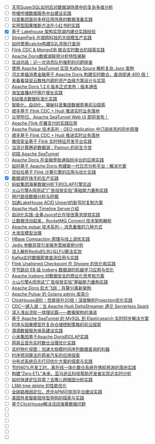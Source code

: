 - [ ] [天穹SuperSQL如何应对数据湖场景中的复杂多维分析](https://mp.weixin.qq.com/s/R6y_MsXKDx_pReohrLhEiQ)
- [ ] [哔哩哔哩数据服务中台建设实践](https://mp.weixin.qq.com/s/H4H5WNRYI3TPVXJfZpsChg)
- [ ] [抖音集团面向多样应用场景的数据准备实践](https://mp.weixin.qq.com/s/Ae62TqH7e6SFASfs1cCtAQ)
- [ ] [实用型因果推断方法在小红书的实践](https://mp.weixin.qq.com/s/aCylZ_QJeR1DvAa01Mi8Gg)
- [x] [基于 Lakehouse 架构实现湖内建仓实践经验](https://smartsi.blog.csdn.net/article/details/132380301)
- [ ] [StreamPark 在顺网科技的大规模生产实践](https://mp.weixin.qq.com/s/7o2u_0JqkBPPlJocaKk09g)
- [ ] [如何使用calcite构建SQL并执行查询](https://mp.weixin.qq.com/s/KrXXlNyjpZQaC0GaUsbbvg)
- [ ] [Flink CDC & MongoDB 联合实时数仓的探索实践](https://mp.weixin.qq.com/s/_2N106cd9UlGLjsLRGuWUQ)
- [ ] [Apache Doris数据湖联邦分析特性揭秘](https://mp.weixin.qq.com/s/JNEuIVuRCa-iR55DCNkLyw)
- [ ] [实战总结｜记一次消息队列堆积的问题排查](https://mp.weixin.qq.com/s/MQdwf4yEl73Br2FvJd5ExQ)
- [ ] [使用 Apache SeaTunnel 实现 Kafka Souce 解析复杂 Json 案例](https://mp.weixin.qq.com/s/y1gmxkVB5sSkxJyiFpg0Pg)
- [ ] [河北幸福消费金融基于 Apache Doris 构建实时数仓，查询提速 400 倍！](https://mp.weixin.qq.com/s/QL7uerBaOSsk3nva35to1A)
- [ ] [来看看袋鼠云数栈内部的资产血缘方案设计与实现](https://mp.weixin.qq.com/s/YtBCE4WeFJsK404aqCV2fA)
- [ ] [Apache Doris 1.2.6 版本正式发布｜版本通告](https://mp.weixin.qq.com/s/n0iPTpmnbrsBPwn6Zl-UVg)
- [ ] [淘宝直播APP用户增长实践](https://mp.weixin.qq.com/s/knWB724PtDTqDr1NbiOaDg)
- [ ] [B站埋点数据标准化实践](https://mp.weixin.qq.com/s/MjQbGTXnEOFoJuiub13eBA)
- [ ] [智能化、自动化，揭秘抖音集团数据质量前沿探索](https://mp.weixin.qq.com/s/Uki9Nzs5qPT-CRT9R-yQUg)
- [ ] [顺丰基于 Flink CDC + Hudi 推进实时业务落地](https://mp.weixin.qq.com/s/VPwBWGZUdacIrG-63EXVFw)
- [ ] [众望所归，Apache SeaTunnel Web UI 即将发布！](https://mp.weixin.qq.com/s/tJisWFqD5AZ27RLi8AtzTw)
- [ ] [Apache Flink 在翼支付的实践应用](https://mp.weixin.qq.com/s/u86UuTE6RqJLlRsMqLHSpQ)
- [ ] [Apache Pulsar 技术系列 - GEO replication 中订阅状态的同步原理](https://mp.weixin.qq.com/s/6nOjRc9jA6Bh3uqOOWSKRQ)
- [ ] [顺丰基于 Flink CDC + Hudi 推进实时业务落地](https://mp.weixin.qq.com/s/VPwBWGZUdacIrG-63EXVFw)
- [ ] [微信安全基于 Flink 实时特征开发平台实践](https://mp.weixin.qq.com/s/Of0OdrUhGnpLt5LGuXRVCQ)
- [ ] [当流计算邂逅数据湖：Paimon 的前生今世](https://mp.weixin.qq.com/s/X1Fcx_og0N6eJ0uduxA4mw)
- [ ] [初探 Apache SeaTunnel](https://mp.weixin.qq.com/s/mgwn__VBVcaHFIY6bwNw9Q)
- [ ] [Apache Doris 在金融壹账通指标中台的应用实践](https://mp.weixin.qq.com/s/yu3B21bU89gZZWbqZCVsrw)
- [ ] [如何基于 Apache Doris 构建新一代日志分析平台｜解决方案](https://mp.weixin.qq.com/s/G-53KF5KBfI8f99f7-L1Tg)
- [ ] [货拉拉基于 Flink 计算引擎的应用与优化实践](https://mp.weixin.qq.com/s/S4pGjvadD9_c3qlNRtoXZA)
- [x] [数据湖在快手的生产实践](https://smartsi.blog.csdn.net/article/details/131930422)
- [ ] [蚂蚁集团海量数据分析下的OLAP引擎实战](https://mp.weixin.qq.com/s/YEULrLDRrl0_zvVBhmyJdQ)
- [ ] [火山引擎A/B测试“广告投放实验”基础能力重构实践](https://mp.weixin.qq.com/s/2PGysCGkyvoe29lHNzcqCQ)
- [ ] [用户路径数据分析与挖掘](https://mp.weixin.qq.com/s/ce84Rlj12FXbWPixyFTXFw)
- [ ] [加速LakeHouse ACID Upsert的新写时复制方案](https://mp.weixin.qq.com/s/lCkGL6uCFF-3dPA7FPLS3Q)
- [ ] [Apache Hudi Timeline Server介绍](https://mp.weixin.qq.com/s/OdegASZwfaqt4kmNhW_upg)
- [ ] [自动化实践-全量Json对比在技改需求提效实践](https://mp.weixin.qq.com/s/6fn5pnEhBMiKdA4lK4L4yw)
- [ ] [让数据流动起来，RocketMQ Connect 技术架构解析](https://mp.weixin.qq.com/s/Zdk8qIc1AwQmdlnygcRHHw)
- [ ] [Apache pulsar 技术系列-- 消息重推的几种方式](https://mp.weixin.qq.com/s/V3Y2yc7nYlCzVVs8Td7hFg)
- [ ] [大淘宝模型治理](https://mp.weixin.qq.com/s/URll8YyobEERoX6LrntjPA)
- [ ] [HBase Compaction 原理与线上调优实践](https://mp.weixin.qq.com/s/SPo6RW8pXTYmRh4yYlCy8A)
- [ ] [Jedis 参数异常引发服务雪崩案例分析](https://mp.weixin.qq.com/s/zFhy8xojQT6nV99FrH3guA)
- [ ] [深入解析Redis的LRU与LFU算法实现](https://mp.weixin.qq.com/s/LsxzvpegWk6XVqhuqHKS4g)
- [ ] [Kafka实时数据即席查询应用与实践](https://mp.weixin.qq.com/s/4-TIpTIaT11TbA_tmavv2Q)
- [ ] [Flink Unaligned Checkpoint 在 Shopee 的优化和实践](https://mp.weixin.qq.com/s/ePjLovZ4FpP0aMy-tfg9Eg)
- [ ] [字节跳动 EB 级 Iceberg 数据湖的机器学习应用与优化](https://mp.weixin.qq.com/s/qA97SvEw3V_jD2OOydUeLw)
- [ ] [Apache Iceberg 对数据安全的商业化思考和方案](https://mp.weixin.qq.com/s/hu6rPSPYztkL4k6hMVDy-w)
- [ ] [火山引擎A/B测试“广告投放实验”基础能力重构实践](https://mp.weixin.qq.com/s/k9lNQth9VJwvxF0z5W1BBA)
- [ ] [Apache Doris 巨大飞跃：存算分离新架构](https://mp.weixin.qq.com/s/zUBoIoFjwR6AOhhE1lO-vw)
- [ ] [Apache Pulsar 的 Golang admin 库简介](https://mp.weixin.qq.com/s/BL6rOcDYo7LwGfG2JXmM3g)
- [ ] [ClickHouse进阶｜性能提升20倍！深度解析Projection优化实践](https://mp.weixin.qq.com/s/EMzdYQiZ8iW4Ofz08kK-UQ)
- [ ] [CDC一键入湖：当 Apache Hudi DeltaStreamer 遇见 Serverless Spark](https://mp.weixin.qq.com/s/8L0XcWMQrhFR1MIgAT4XbQ)
- [ ] [深入浅出流批一体理论篇——数据架构的演进](https://mp.weixin.qq.com/s/ylf01C23lak6z_Wnaqd3KA)
- [ ] [基于 Apache SeaTunnel 的 MySQL 到 Elasticsearch 实时同步解决方案](https://mp.weixin.qq.com/s/6V6oUbY1OS0bZmyCrq3-Gg)
- [ ] [时序与因果模型在复杂仓储控制策略的前沿探索](https://mp.weixin.qq.com/s/D-A_zMaRBpr42JvKyj1OgQ)
- [ ] [滴滴数据服务体系建设实践](https://mp.weixin.qq.com/s/7QjfQx1zmjpotbOjZLjZwA)
- [ ] [小米集团基于Apache Doris的OLAP实践](https://mp.weixin.qq.com/s/rFvRVInc2dKC6ltl-8-iJQ)
- [ ] [网易云音乐实时数仓治理优化实践](https://mp.weixin.qq.com/s/KNv_q8sBohgWqKxrNFAyNQ)
- [ ] [实时物化视图：加速大规模时间序列数据查询的利器](https://mp.weixin.qq.com/s/0voiyeB-Jq2I0_cCavkfbg)
- [ ] [时序预测算法在蔚来汽车的应用探索](https://mp.weixin.qq.com/s/GUwTNsNNf57hwhtHGfC-Kw)
- [ ] [分布式系统日志打印优化方案的探索与实践](https://mp.weixin.qq.com/s/DfQ8J75AFHArqzyzEjMG7Q)
- [ ] [节约60%开发工时，离在线一体化数仓系统在携程旅游的落地实践](https://mp.weixin.qq.com/s/RG6zOn6rNrbDCzL8ylPZ8w)
- [ ] [构建“Zero ETL”未来，亚马逊云科技帮助开发者实现近实时分析](https://mp.weixin.qq.com/s/wdLHcYErHEuoTdGqK3ONFQ)
- [ ] [如何快速定位异常？去哪儿网根因分析实践](https://mp.weixin.qq.com/s/YFP0KuLfdWW-vGZ38l8HMQ)
- [ ] [LSM-tree delete 的性能优化](https://mp.weixin.qq.com/s/Al17uh4xaq6uDnwBOLhUcg)
- [ ] [全链路根因定位，虎牙APM可观测平台建设实践](https://mp.weixin.qq.com/s/u7fYqZnEWEhQEaPMBtUqyw)
- [ ] [美团外卖智能陪伴型导购的探索与实践](https://mp.weixin.qq.com/s/prLykt36ONu43V-twgfcOg)
- [ ] [基于ClickHouse解决活动海量数据问题](https://mp.weixin.qq.com/s/cs69e0X0V4AnZDke8teWJw)
- [ ] []()
- [ ] []()
- [ ] []()
- [ ] []()
- [ ] []()
- [ ] []()
